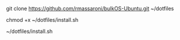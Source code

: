 git clone https://github.com/rmassaroni/bulkOS-Ubuntu.git ~/dotfiles


chmod +x ~/dotfiles/install.sh


~/dotfiles/install.sh

